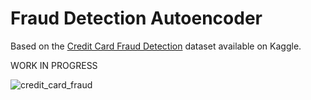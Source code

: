 # Fraud Detection Autoencoder
Based on the [Credit Card Fraud Detection](https://www.kaggle.com/mlg-ulb/creditcardfraud) dataset available on Kaggle. 

WORK IN PROGRESS

![credit_card_fraud](https://4brf13430svm3bnu053zbxvg-wpengine.netdna-ssl.com/wp-content/uploads/2016/03/Credit-Card-Fraud.jpg)

